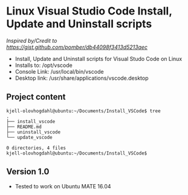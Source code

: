 # Linux Visual Studio Code Install, Update and Uninstall scripts

*Inspired by/Credit to https://gist.github.com/pomber/db44098f3413d5213aec*

* Install, Update and Uninstall scripts for Visual Studo Code on Linux
* Installs to:      /opt/vscode
* Console Link:     /usr/local/bin/vscode
* Desktop link:     /usr/share/applications/vscode.desktop 

## Project content

```
kjell-olovhogdahl@ubuntu:~/Documents/Install_VSCode$ tree
.
├── install_vscode
├── README.md
├── uninstall_vscode
└── update_vscode

0 directories, 4 files
kjell-olovhogdahl@ubuntu:~/Documents/Install_VSCode$ 

```
## Version 1.0

* Tested to work on Ubuntu MATE 16.04
